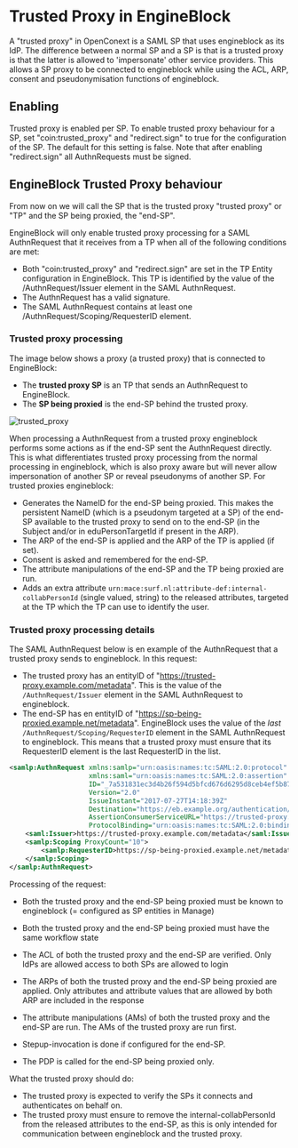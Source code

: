 # Trusted Proxy in EngineBlock

A "trusted proxy" in OpenConext is a SAML SP that uses engineblock as its IdP. The difference between a normal SP and a SP is that is a trusted proxy is that the latter is allowed to 'impersonate' other service providers. This allows a SP proxy to be connected to engineblock while using the ACL, ARP, consent and pseudonymisation functions of engineblock.

## Enabling

Trusted proxy is enabled per SP. To enable trusted proxy behaviour for a SP, set "coin:trusted_proxy" and "redirect.sign" to true for the configuration of the SP. The default for this setting is false. Note that after enabling "redirect.sign" all AuthnRequests must be signed.

## EngineBlock Trusted Proxy behaviour

From now on we will call the SP that is the trusted proxy "trusted proxy" or "TP" and the SP being proxied, the "end-SP".

EngineBlock will only enable trusted proxy processing for a SAML AuthnRequest that it receives from a TP when all of the following conditions are met:
* Both "coin:trusted_proxy" and "redirect.sign" are set in the TP Entity configuration in EngineBlock. This TP is identified by the value of the /AuthnRequest/Issuer element in the SAML AuthnRequest.
* The AuthnRequest has a valid signature.
* The SAML AuthnRequest contains at least one /AuthnRequest/Scoping/RequesterID element.

### Trusted proxy processing

The image below shows a proxy (a trusted proxy) that is connected to EngineBlock:
* The __trusted proxy SP__ is an TP that sends an AuthnRequest to EngineBlock.
* The __SP being proxied__ is the end-SP behind the trusted proxy.

![trusted_proxy](trusted_proxy.png)

When processing a AuthnRequest from a trusted proxy engineblock performs some actions as if the end-SP sent the AuthnRequest directly. This is what differentiates trusted proxy processing from the normal processing in engineblock, which is also proxy aware but will never allow impersonation of another SP or reveal pseudonyms of another SP. For trusted proxies engineblock:
* Generates the NameID for the end-SP being proxied. This makes the persistent NameID (which is a pseudonym targeted at a SP) of the end-SP available to the trusted proxy to send on to the end-SP (in the Subject and/or in eduPersonTargetId if present in the ARP).
* The ARP of the end-SP is applied and the ARP of the TP is applied (if set).
* Consent is asked and remembered for the end-SP.
* The attribute manipulations of the end-SP and the TP being proxied are run.
* Adds an extra attribute `urn:mace:surf.nl:attribute-def:internal-collabPersonId` (single valued, string) to the released attributes, targeted at the TP which the TP can use to identify the user.

### Trusted proxy processing details

The SAML AuthnRequest below is en example of the AuthnRequest that a trusted proxy sends to engineblock. In this request:
* The trusted proxy has an entityID of "https://trusted-proxy.example.com/metadata". This is the value of the `/AuthnRequest/Issuer` element in the SAML AuthnRequest to engineblock.
* The end-SP has en entityID of "https://sp-being-proxied.example.net/metadata". EngineBlock uses the value of the _last_ `/AuthnRequest/Scoping/RequesterID` element in the SAML AuthnRequest to engineblock. This means that a trusted proxy must ensure that its RequesterID element is the last RequesterID in the list.

```xml
<samlp:AuthnRequest xmlns:samlp="urn:oasis:names:tc:SAML:2.0:protocol"
                    xmlns:saml="urn:oasis:names:tc:SAML:2.0:assertion"
                    ID="_7a531831ec3d4b26f594d5bfcd676d6295d8ceb4ef5b8742c8b6f39a2a11"
                    Version="2.0"
                    IssueInstant="2017-07-27T14:18:39Z"
                    Destination="https://eb.example.org/authentication/idp/single-sign-on"
                    AssertionConsumerServiceURL="https://trusted-proxy.example.com/consume-assertion"
                    ProtocolBinding="urn:oasis:names:tc:SAML:2.0:bindings:HTTP-POST">
    <saml:Issuer>https://trusted-proxy.example.com/metadata</saml:Issuer>
    <samlp:Scoping ProxyCount="10">
        <samlp:RequesterID>https://sp-being-proxied.example.net/metadata</samlp:RequesterID>
    </samlp:Scoping>
</samlp:AuthnRequest>
```

Processing of the request:
* Both the trusted proxy and the end-SP being proxied must be known to engineblock (= configured as SP entities in Manage)
* Both the trusted proxy and the end-SP being proxied must have the same workflow state

* The ACL of both the trusted proxy and the end-SP are verified. Only IdPs are allowed access to both SPs are allowed to login
* The ARPs of both the trusted proxy and the end-SP being proxied are applied. Only attributes and attribute values that are allowed by both ARP are included in the response
* The attribute manipulations (AMs) of both the trusted proxy and the end-SP are run. The AMs of the trusted proxy are run first.
* Stepup-invocation is done if configured for the end-SP.
* The PDP is called for the end-SP being proxied only.

What the trusted proxy should do:
* The trusted proxy is expected to verify the SPs it connects and authenticates on behalf on.
* The trusted proxy must ensure to remove the internal-collabPersonId from the released attributes to the end-SP, as this is only intended for communication between  engineblock and the trusted proxy. 
